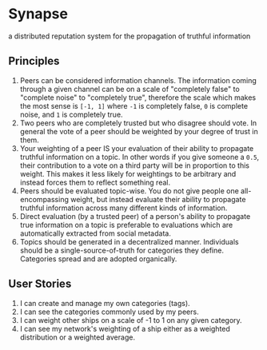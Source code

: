 # Synapse

a distributed reputation system for the propagation of truthful information

## Principles
1. Peers can be considered information channels. The information coming through a given channel can be on a scale of "completely false" to "complete noise" to "completely true", therefore the scale which makes the most sense is `[-1, 1]` where `-1` is completely false, `0` is complete noise, and `1` is completely true.
2. Two peers who are completely trusted but who disagree should vote. In general the vote of a peer should be weighted by your degree of trust in them.
3. Your weighting of a peer IS your evaluation of their ability to propagate truthful information on a topic. In other words if you give someone a `0.5`, their contribution to a vote on a third party will be in proportion to this weight. This makes it less likely for weightings to be arbitrary and instead forces them to reflect something real.
4. Peers should be evaluated topic-wise. You do not give people one all-encompassing weight, but instead evaluate their ability to propagate truthful information across many different kinds of information.
5. Direct evaluation (by a trusted peer) of a person's ability to propagate true information on a topic is preferable to evaluations which are automatically extracted from social metadata.
6. Topics should be generated in a decentralized manner. Individuals should be a single-source-of-truth for categories they define. Categories spread and are adopted organically.

## User Stories
1. I can create and manage my own categories (tags).
2. I can see the categories commonly used by my peers.
3. I can weight other ships on a scale of -1 to 1 on any given category.
4. I can see my network's weighting of a ship either as a weighted distribution or a weighted average.
